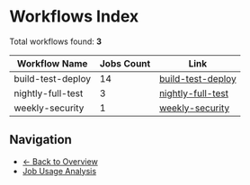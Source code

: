# Workflows Index

Total workflows found: **3**

| Workflow Name | Jobs Count | Link |
|---------------|------------|------|
| build-test-deploy | 14 | [build-test-deploy](../workflows/build-test-deploy.md) |
| nightly-full-test | 3 | [nightly-full-test](../workflows/nightly-full-test.md) |
| weekly-security | 1 | [weekly-security](../workflows/weekly-security.md) |

## Navigation

- [← Back to Overview](../README.md)
- [Job Usage Analysis](job-usage.md)
